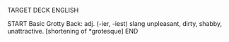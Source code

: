 TARGET DECK
ENGLISH

START
Basic
Grotty
Back: adj. (-ier, -iest) slang unpleasant, dirty, shabby, unattractive. [shortening of *grotesque]
END
